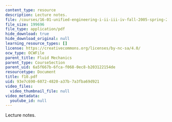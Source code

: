 ```yaml
---
content_type: resource
description: Lecture notes.
file: /courses/16-01-unified-engineering-i-ii-iii-iv-fall-2005-spring-2006/93e7c69060724820a37b7a3fba69d921_f10.pdf
file_size: 199696
file_type: application/pdf
hide_download: true
hide_download_original: null
learning_resource_types: []
license: https://creativecommons.org/licenses/by-nc-sa/4.0/
ocw_type: OCWFile
parent_title: Fluid Mechanics
parent_type: CourseSection
parent_uid: 6a5f667b-6fca-f068-0ec8-b203122154de
resourcetype: Document
title: f10.pdf
uid: 93e7c690-6072-4820-a37b-7a3fba69d921
video_files:
  video_thumbnail_file: null
video_metadata:
  youtube_id: null
---
```

Lecture notes.